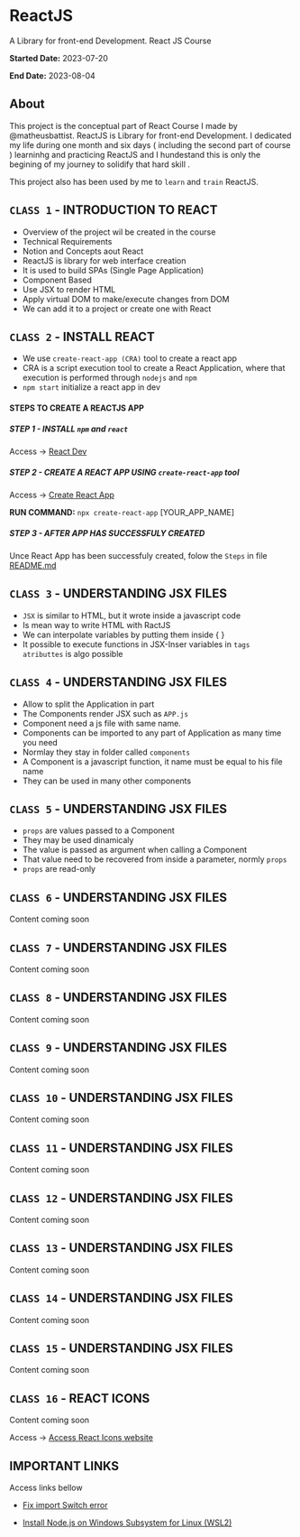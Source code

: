 # ReactJS 
  A Library for front-end Development. 
  React JS Course


**Started Date:** 2023-07-20

**End Date:** 2023-08-04

## About
This project is the conceptual part of React Course I made by @matheusbattist.
ReactJS is Library for front-end Development. 
I dedicated my life during one month and six days ( including the second part of course ) learninhg and practicing ReactJS and I hundestand this is only the begining of my journey to solidify that hard skill .

This project also has been used by me to  `learn` and  `train` ReactJS. 


## `CLASS 1` - INTRODUCTION TO REACT
  - Overview of the project wil be created in the course
  - Technical Requirements
  - Notion and Concepts aout React
  - ReactJS is library for web interface creation
  - It is used to build SPAs (Single Page Application)
  - Component Based
  - Use JSX to render HTML
  - Apply virtual DOM to make/execute changes from DOM
  - We can add it to a project or create one with React

## `CLASS 2` - INSTALL REACT
  - We use `create-react-app (CRA)`  tool to create a react app
  - CRA is a script execution tool to create a React Application, where that execution is performed through `nodejs`  and  `npm`
  - `npm start` initialize a react app in dev

#### STEPS TO CREATE A REACTJS APP

##### STEP 1 - INSTALL `npm` and `react`
Access -> [React Dev](https://react.dev/)

##### STEP 2 - CREATE A REACT APP USING `create-react-app` tool
Access -> [Create React App](https://create-react-app.dev)

**RUN COMMAND:**  `npx create-react-app` [YOUR_APP_NAME]
    
##### STEP 3 - AFTER APP HAS SUCCESSFULY CREATED
  Unce React App has been successfuly created, folow the `Steps` in file 
  [README.md](https://github.com/idelfrides/LearningReactJS/blob/main/README.md)
  

## `CLASS 3` - UNDERSTANDING JSX FILES  

  - `JSX` is similar to HTML, but it wrote inside a javascript code
  - Is mean way to write HTML with RactJS
  - We can interpolate variables by putting them inside { }
  - It possible to execute functions in JSX-Inser variables in `tags atributtes` is algo possible


## `CLASS 4` - UNDERSTANDING JSX FILES  

  - Allow to split the Application in part
  - The Components render JSX such as `APP.js`
  - Component need a js file with same name. 
  - Components can be imported to any part of Application as many time you need
  - Normlay they stay in folder called  `components`
  - A Component is a javascript function, it name must be equal to his file name
  - They can be used in many other components

## `CLASS 5` - UNDERSTANDING JSX FILES  

  - `props` are values passed to a Component
  - They may be used dinamicaly
  - The value is passed as argument when calling a Component
  - That value need to be recovered from inside a parameter, normly `props`
  - `props` are read-only
  

## `CLASS 6` - UNDERSTANDING JSX FILES  

  Content coming soon

## `CLASS 7` - UNDERSTANDING JSX FILES  

  Content coming soon

## `CLASS 8` - UNDERSTANDING JSX FILES  

  Content coming soon

## `CLASS 9` - UNDERSTANDING JSX FILES  

  Content coming soon

## `CLASS 10` - UNDERSTANDING JSX FILES  

  Content coming soon

## `CLASS 11` - UNDERSTANDING JSX FILES  

  Content coming soon

## `CLASS 12` - UNDERSTANDING JSX FILES  

  Content coming soon

## `CLASS 13` - UNDERSTANDING JSX FILES  

  Content coming soon


## `CLASS 14` - UNDERSTANDING JSX FILES  

  Content coming soon


## `CLASS 15` - UNDERSTANDING JSX FILES  

  Content coming soon

## `CLASS 16` - REACT ICONS

  Content coming soon

  Access -> [Access React Icons website](https://react-icons.github.io/react-icons/)


## IMPORTANT LINKS
  Access links bellow
  
- [Fix import Switch error](https://kinsta.com/knowledgebase/attempted-import-error-switch-is-not-exported-from-react-router-dom/)

- [Install Node.js on Windows Subsystem for Linux (WSL2)](https://learn.microsoft.com/en-us/windows/dev-environment/javascript/nodejs-on-wsl)


